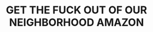 ---
title: "GET THE FUCK OUT OF OUR NEIGHBORHOOD AMAZON"
picture: "/assets/camera-roll/2015/01/2015-01-29-get-the-fuck-out-of-our-neighborhood-amazon/20150129_222730463_iOS.jpg"
thumbnail: "/assets/camera-roll/2015/01/2015-01-29-get-the-fuck-out-of-our-neighborhood-amazon/20150129_222730463_iOS-thumbnail.jpg"
tags:
  - photograph
  - Amazon
  - graffiti
  - sign
  - sticker
  - sidewalk
  - Capitol Hill
  - Seattle
  - Artist Unknown
  - Fair Use
---